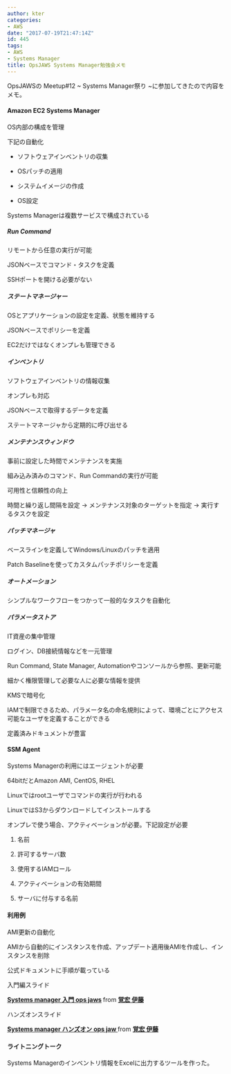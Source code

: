 ```yaml
---
author: kter
categories:
- AWS
date: "2017-07-19T21:47:14Z"
id: 445
tags:
- AWS
- Systems Manager
title: OpsJAWS Systems Manager勉強会メモ
---
```

OpsJAWSの Meetup#12 ~ Systems Manager祭り ~に参加してきたので内容をメモ。

#### Amazon EC2 Systems Manager

OS内部の構成を管理

下記の自動化

* ソフトウェアインベントリの収集

* OSパッチの適用

* システムイメージの作成

* OS設定

Systems Managerは複数サービスで構成されている

##### Run Command

リモートから任意の実行が可能

JSONベースでコマンド・タスクを定義

SSHポートを開ける必要がない

##### ステートマネージャー

OSとアプリケーションの設定を定義、状態を維持する

JSONベースでポリシーを定義

EC2だけではなくオンプレも管理できる

##### インベントリ

ソフトウェアインベントリの情報収集

オンプレも対応

JSONベースで取得するデータを定義

ステートマネージャから定期的に呼び出せる

##### メンテナンスウィンドウ

事前に設定した時間でメンテナンスを実施

組み込み済みのコマンド、Run Commandの実行が可能

可用性と信頼性の向上

時間と繰り返し間隔を設定 -> メンテナンス対象のターゲットを指定 -> 実行するタスクを設定

##### パッチマネージャ

ベースラインを定義してWindows/Linuxのパッチを適用

Patch Baselineを使ってカスタムパッチポリシーを定義

##### オートメーション

シンプルなワークフローをつかって一般的なタスクを自動化

##### パラメータストア

IT資産の集中管理

ログイン、DB接続情報などを一元管理

Run Command, State Manager, Automationやコンソールから参照、更新可能

細かく権限管理して必要な人に必要な情報を提供

KMSで暗号化

IAMで制限できるため、パラメータ名の命名規則によって、環境ごとにアクセス可能なユーザを定義することができる

定義済みドキュメントが豊富

#### SSM Agent

Systems Managerの利用にはエージェントが必要

64bitだとAmazon AMI, CentOS, RHEL

Linuxではrootユーザでコマンドの実行が行われる

LinuxではS3からダウンロードしてインストールする
  
オンプレで使う場合、アクティベーションが必要。下記設定が必要

1. 名前

2. 許可するサーバ数

3. 使用するIAMロール

4. アクティベーションの有効期間

5. サーバに付与する名前

#### 利用例

AMI更新の自動化

AMIから自動的にインスタンスを作成、アップデート適用後AMIを作成し、インスタンスを削除

公式ドキュメントに手順が載っている

入門編スライド



<div style="margin-bottom:5px">
  <strong> <a href="https://www.slideshare.net/qryuu/systems-manager-ops-jaws" title="Systems manager 入門 ops jaws" target="_blank">Systems manager 入門 ops jaws</a> </strong> from <strong><a target="_blank" href="https://www.slideshare.net/qryuu">覚宏 伊藤</a></strong>
</div>

ハンズオンスライド



<div style="margin-bottom:5px">
  <strong> <a href="https://www.slideshare.net/qryuu/systems-manager-ops-jaw" title="Systems manager ハンズオン ops jaw " target="_blank">Systems manager ハンズオン ops jaw </a> </strong> from <strong><a target="_blank" href="https://www.slideshare.net/qryuu">覚宏 伊藤</a></strong>
</div>

#### ライトニングトーク

Systems Managerのインベントリ情報をExcelに出力するツールを作った。